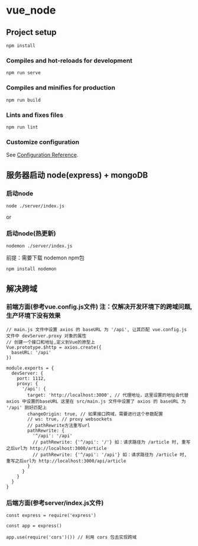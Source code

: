 # vue_node

## Project setup
```
npm install
```

### Compiles and hot-reloads for development
```
npm run serve
```

### Compiles and minifies for production
```
npm run build
```

### Lints and fixes files
```
npm run lint
```

### Customize configuration
See [Configuration Reference](https://cli.vuejs.org/config/).

## 服务器启动  node(express) + mongoDB

### 启动node
```
node ./server/index.js
```
or 

### 启动node(热更新) 
```
nodemon ./server/index.js
```
前提：需要下载 nodemon npm包
```
npm install nodemon
```

## 解决跨域

### 前端方面(参考vue.config.js文件) 注：仅解决开发环境下的跨域问题, 生产环境下没有效果
```
// main.js 文件中设置 axios 的 baseURL 为 '/api', 让其匹配 vue.config.js 文件中 devServer.proxy 对象的属性
// 创建一个接口和地址,定义到Vue的原型上
Vue.prototype.$http = axios.create({
  baseURL: '/api'
})
```
```
module.exports = {
  devServer: {
    port: 1112,
    proxy: {
      '/api': {
        target: 'http://localhost:3000', // 代理地址，这里设置的地址会代替 axios 中设置的baseURL 这里在 src/main.js 文件中设置了 axios 的 baseURL 为 '/api' 刚好匹配上
        changeOrigin: true, // 如果接口跨域，需要进行这个参数配置
        // ws: true, // proxy websockets
        // pathRewrite方法重写url
        pathRewrite: {
          '^/api': '/api'
          // pathRewrite: {'^/api': '/'} 如：请求路径为 /article 时, 重写之后url为 http://localhost:3000/article
          // pathRewrite: {'^/api': '/api'} 如：请求路径为 /article 时, 重写之后url为 http://localhost:3000/api/article
        }
      }
    }
  }
}
```

### 后端方面(参考server/index.js文件)

```
const express = require('express')

const app = express()

app.use(require('cors')()) // 利用 cors 包去实现跨域
```